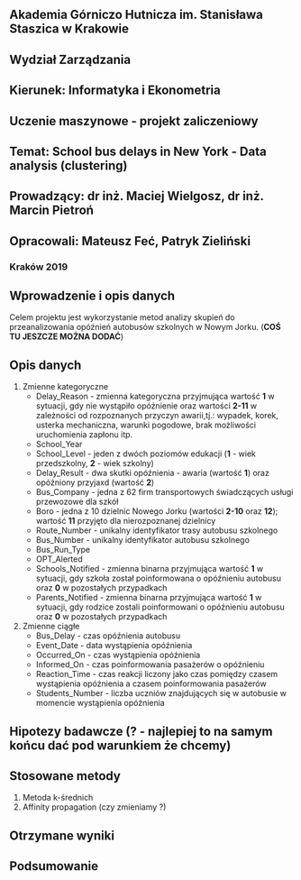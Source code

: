 ## Akademia Górniczo Hutnicza im. Stanisława Staszica w Krakowie
## Wydział Zarządzania
## Kierunek: Informatyka i Ekonometria
## Uczenie maszynowe - projekt zaliczeniowy
## Temat:  School bus delays in New York - Data analysis (clustering)
## Prowadzący: dr inż. Maciej Wielgosz, dr inż. Marcin Pietroń
## Opracowali: Mateusz Feć, Patryk Zieliński
### Kraków 2019

## Wprowadzenie i opis danych
Celem projektu jest wykorzystanie metod analizy skupień do przeanalizowania opóźnień autobusów szkolnych w Nowym Jorku. (**COŚ TU JESZCZE MOŻNA DODAĆ**)
## Opis danych
1. Zmienne kategoryczne
    * Delay_Reason - zmienna kategoryczna przyjmująca wartość **1** w sytuacji, gdy nie wystąpiło opóźnienie oraz wartości **2-11** w zależności od rozpoznanych przyczyn awarii,tj.:
        wypadek, korek, usterka mechaniczna, warunki pogodowe, brak możliwości uruchomienia zapłonu itp.
    * School_Year
    * School_Level - jeden z dwóch poziomów edukacji (**1** - wiek przedszkolny, **2** - wiek szkolny)
    * Delay_Result - dwa skutki opóźnienia - awaria (wartość **1**) oraz opóźniony przyjaxd (wartość **2**)
    * Bus_Company - jedna z 62 firm transportowych świadczących usługi przewozowe dla szkół
    * Boro - jedna z 10 dzielnic Nowego Jorku (wartości **2-10** oraz **12**); wartość **11** przyjęto dla nierozpoznanej dzielnicy
    * Route_Number - unikalny identyfikator trasy autobusu szkolnego
    * Bus_Number - unikalny identyfikator autobusu szkolnego
    * Bus_Run_Type
    * OPT_Alerted
    * Schools_Notified - zmienna binarna przyjmująca wartość **1** w sytuacji, gdy szkoła został poinformowana o opóźnieniu autobusu oraz **0** w pozostałych przypadkach
    * Parents_Notified - zmienna binarna przyjmująca wartość **1** w sytuacji, gdy rodzice zostali poinformowani o opóźnieniu autobusu oraz **0** w pozostałych przypadkach
2. Zmienne ciągłe
    * Bus_Delay - czas opóźnienia autobusu
    * Event_Date - data wystąpienia opóźnienia
    * Occurred_On - czas wystąpienia opóźnienia
    * Informed_On - czas poinformowania pasażerów o opóźnieniu
    * Reaction_Time - czas reakcji liczony jako czas pomiędzy czasem wystąpienia opóźnienia a czasem poinformowania pasażerów
    * Students_Number - liczba uczniów znajdujących się w autobusie w momencie wystąpienia opóźnienia
## Hipotezy badawcze (? - najlepiej to na samym końcu dać pod warunkiem że chcemy)
## Stosowane metody
1. Metoda k-średnich
2. Affinity propagation (czy zmieniamy ?)
## Otrzymane wyniki
## Podsumowanie 



